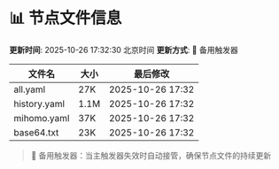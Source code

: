 # 📊 节点文件信息

**更新时间**: 2025-10-26 17:32:30 北京时间
**更新方式**: 🔄 备用触发器

| 文件名 | 大小 | 最后修改 |
|--------|------|----------|
| all.yaml | 27K | 2025-10-26 17:32 |
| history.yaml | 1.1M | 2025-10-26 17:32 |
| mihomo.yaml | 37K | 2025-10-26 17:32 |
| base64.txt | 23K | 2025-10-26 17:32 |

> 🔄 备用触发器：当主触发器失效时自动接管，确保节点文件的持续更新
